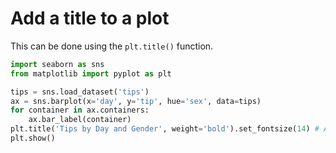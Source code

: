 # Add a title to a plot

This can be done using the `plt.title()` function.

```python
import seaborn as sns
from matplotlib import pyplot as plt

tips = sns.load_dataset('tips')
ax = sns.barplot(x='day', y='tip', hue='sex', data=tips)
for container in ax.containers:
    ax.bar_label(container)
plt.title('Tips by Day and Gender', weight='bold').set_fontsize(14) # Add title
plt.show()
```
